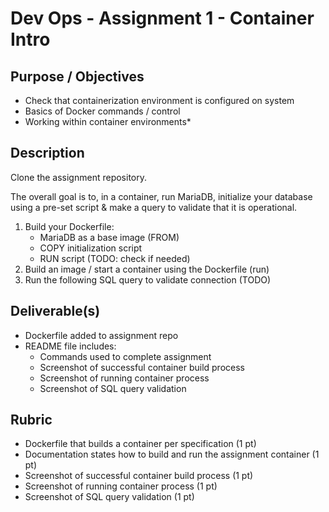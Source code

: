 # Dev Ops - Assignment 1 - Container Intro

## Purpose / Objectives

- Check that containerization environment is configured on system
- Basics of Docker commands / control
- Working within container environments*

## Description

Clone the assignment repository.  

The overall goal is to, in a container, run MariaDB, initialize your database using a pre-set script & make a query to validate that it is operational.

1. Build your Dockerfile:
    - MariaDB as a base image (FROM)
    - COPY initialization script
    - RUN script (TODO: check if needed)
2. Build an image / start a container using the Dockerfile (run)
3. Run the following SQL query to validate connection (TODO)

## Deliverable(s)

- Dockerfile added to assignment repo
- README file includes:
  - Commands used to complete assignment
  - Screenshot of successful container build process 
  - Screenshot of running container process
  - Screenshot of SQL query validation

## Rubric

- Dockerfile that builds a container per specification (1 pt)
- Documentation states how to build and run the assignment container (1 pt)
- Screenshot of successful container build process (1 pt)
- Screenshot of running container process (1 pt)
- Screenshot of SQL query validation (1 pt)
